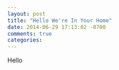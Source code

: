 ```yaml
---
layout: post
title: "Hello We're In Your Home"
date: 2014-06-29 17:13:02 -0700
comments: true
categories: 
---
```

Hello
